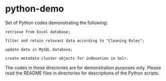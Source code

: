 # python-demo

Set of Python codes demonstrating the following:

	retrieve from Excel database;

	filter and retain relevant data according to "Cleaning Rules";

	update data in MySQL database;

    create metadata cluster objects for indexation in Solr.


The codes in these directories are for 
demonstration purposes only.  Please read the README files in directories for 
descriptions of the Python scripts.




